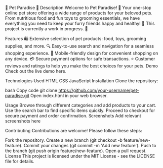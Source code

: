 🐶 Pet Paradise 🛒
Description
Welcome to Pet Paradise! 🐾 Your one-stop online pet store offering a wide range of products for your beloved pets. From nutritious food and fun toys to grooming essentials, we have everything you need to keep your furry friends happy and healthy! 🚧 This project is currently a work in progress. 🚧

Features
🛍️ Extensive selection of pet products: food, toys, grooming supplies, and more.
🔍 Easy-to-use search and navigation for a seamless shopping experience.
📱 Mobile-friendly design for convenient shopping on any device.
💳 Secure payment options for safe transactions.
⭐ Customer reviews and ratings to help you make the best choices for your pets.
Demo
Check out the live demo here.

Technologies Used
HTML
CSS
JavaScript
Installation
Clone the repository:

bash
Copy code
git clone https://github.com/your-username/pet-paradise.git
Open index.html in your web browser.

Usage
Browse through different categories and add products to your cart.
Use the search bar to find specific items quickly.
Proceed to checkout for secure payment and order confirmation.
Screenshots
Add relevant screenshots here

Contributing
Contributions are welcome! Please follow these steps:

Fork the repository.
Create a new branch (git checkout -b feature/new-feature).
Commit your changes (git commit -m 'Add new feature').
Push to the branch (git push origin feature/new-feature).
Open a pull request.
License
This project is licensed under the MIT License - see the LICENSE file for details.

